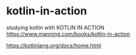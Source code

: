 # kotlin-in-action
studying kotlin with KOTLIN IN ACTION
https://www.manning.com/books/kotlin-in-action

https://kotlinlang.org/docs/home.html
